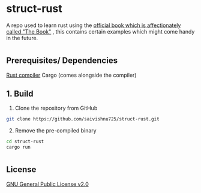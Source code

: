 # struct-rust

A repo used to learn rust using the [official book which is affectionately called "The Book"](https://doc.rust-lang.org/book/) , this contains certain examples which might come handy in the future.
#

## Prerequisites/ Dependencies

[Rust compiler](https://doc.rust-lang.org/book/ch01-01-installation.html)
Cargo (comes alongside the compiler)


## 1. Build

1. Clone the repository from GitHub

```bash
git clone https://github.com/saivishnu725/struct-rust.git
```

2. Remove the pre-compiled binary

```bash
cd struct-rust
cargo run
```

#

## License

[GNU General Public License v2.0](https://choosealicense.com/licenses/gpl-2.0/)
